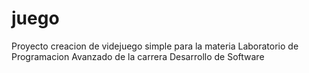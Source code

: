 # juego
Proyecto creacion de videjuego simple para la materia Laboratorio de Programacion Avanzado de la carrera Desarrollo de Software

